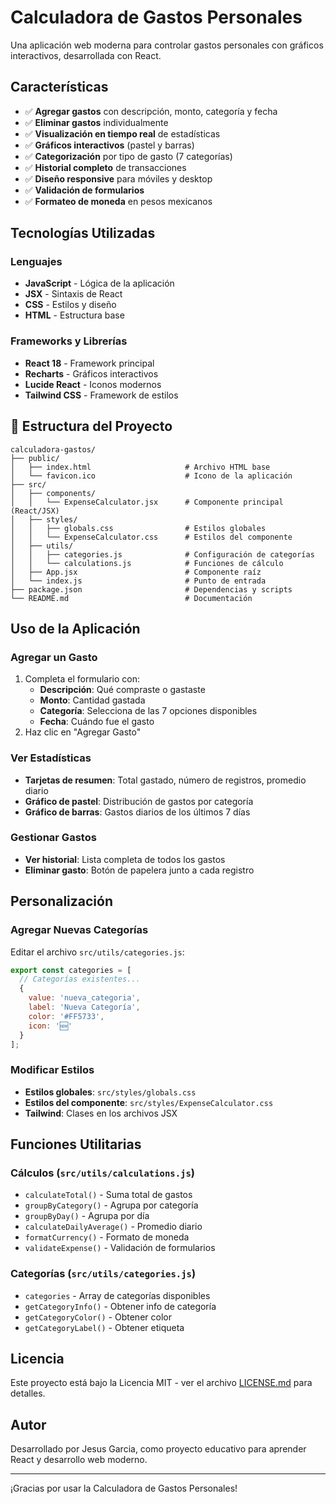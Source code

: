# Calculadora de Gastos Personales

Una aplicación web moderna para controlar gastos personales con gráficos interactivos, desarrollada con React.

## Características

- ✅ **Agregar gastos** con descripción, monto, categoría y fecha
- ✅ **Eliminar gastos** individualmente
- ✅ **Visualización en tiempo real** de estadísticas
- ✅ **Gráficos interactivos** (pastel y barras)
- ✅ **Categorización** por tipo de gasto (7 categorías)
- ✅ **Historial completo** de transacciones
- ✅ **Diseño responsive** para móviles y desktop
- ✅ **Validación de formularios**
- ✅ **Formateo de moneda** en pesos mexicanos

## Tecnologías Utilizadas

### Lenguajes
- **JavaScript** - Lógica de la aplicación
- **JSX** - Sintaxis de React
- **CSS** - Estilos y diseño
- **HTML** - Estructura base

### Frameworks y Librerías
- **React 18** - Framework principal
- **Recharts** - Gráficos interactivos
- **Lucide React** - Iconos modernos
- **Tailwind CSS** - Framework de estilos

## 📁 Estructura del Proyecto

```
calculadora-gastos/
├── public/
│   ├── index.html                     # Archivo HTML base
│   └── favicon.ico                    # Icono de la aplicación
├── src/
│   ├── components/
│   │   └── ExpenseCalculator.jsx      # Componente principal (React/JSX)
│   ├── styles/
│   │   ├── globals.css                # Estilos globales
│   │   └── ExpenseCalculator.css      # Estilos del componente
│   ├── utils/
│   │   ├── categories.js              # Configuración de categorías
│   │   └── calculations.js            # Funciones de cálculo
│   ├── App.jsx                        # Componente raíz
│   └── index.js                       # Punto de entrada
├── package.json                       # Dependencias y scripts
└── README.md                          # Documentación
```

## Uso de la Aplicación

### Agregar un Gasto
1. Completa el formulario con:
   - **Descripción**: Qué compraste o gastaste
   - **Monto**: Cantidad gastada
   - **Categoría**: Selecciona de las 7 opciones disponibles
   - **Fecha**: Cuándo fue el gasto
2. Haz clic en "Agregar Gasto"

### Ver Estadísticas
- **Tarjetas de resumen**: Total gastado, número de registros, promedio diario
- **Gráfico de pastel**: Distribución de gastos por categoría
- **Gráfico de barras**: Gastos diarios de los últimos 7 días

### Gestionar Gastos
- **Ver historial**: Lista completa de todos los gastos
- **Eliminar gasto**: Botón de papelera junto a cada registro

## Personalización

### Agregar Nuevas Categorías
Editar el archivo `src/utils/categories.js`:

```javascript
export const categories = [
  // Categorías existentes...
  { 
    value: 'nueva_categoria', 
    label: 'Nueva Categoría', 
    color: '#FF5733',
    icon: '🆕' 
  }
];
```

### Modificar Estilos
- **Estilos globales**: `src/styles/globals.css`
- **Estilos del componente**: `src/styles/ExpenseCalculator.css`
- **Tailwind**: Clases en los archivos JSX

## Funciones Utilitarias

### Cálculos (`src/utils/calculations.js`)
- `calculateTotal()` - Suma total de gastos
- `groupByCategory()` - Agrupa por categoría
- `groupByDay()` - Agrupa por día
- `calculateDailyAverage()` - Promedio diario
- `formatCurrency()` - Formato de moneda
- `validateExpense()` - Validación de formularios

### Categorías (`src/utils/categories.js`)
- `categories` - Array de categorías disponibles
- `getCategoryInfo()` - Obtener info de categoría
- `getCategoryColor()` - Obtener color
- `getCategoryLabel()` - Obtener etiqueta

## Licencia

Este proyecto está bajo la Licencia MIT - ver el archivo [LICENSE.md](LICENSE.md) para detalles.

## Autor

Desarrollado por Jesus Garcia, como proyecto educativo para aprender React y desarrollo web moderno.

---

¡Gracias por usar la Calculadora de Gastos Personales!
